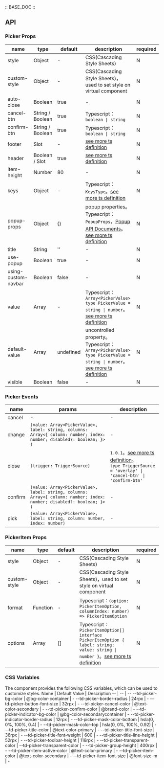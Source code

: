 :: BASE_DOC ::

## API

### Picker Props

name | type | default | description | required
-- | -- | -- | -- | --
style | Object | - | CSS(Cascading Style Sheets) | N
custom-style | Object | - | CSS(Cascading Style Sheets)，used to set style on virtual component | N
auto-close | Boolean | true | \- | N
cancel-btn | String / Boolean | true | Typescript：`boolean \| string` | N
confirm-btn | String / Boolean | true | Typescript：`boolean \| string` | N
footer | Slot | - | [see more ts definition](https://github.com/Tencent/tdesign-miniprogram/blob/develop/packages/components/common/common.ts) | N
header | Boolean / Slot | true | [see more ts definition](https://github.com/Tencent/tdesign-miniprogram/blob/develop/packages/components/common/common.ts) | N
item-height | Number | 80 | \- | N
keys | Object | - | Typescript：`KeysType`。[see more ts definition](https://github.com/Tencent/tdesign-miniprogram/blob/develop/packages/components/common/common.ts) | N
popup-props | Object | {} | popup properties。Typescript：`PopupProps`，[Popup API Documents](./popup?tab=api)。[see more ts definition](https://github.com/Tencent/tdesign-miniprogram/tree/develop/packages/components/picker/type.ts) | N
title | String | '' | \- | N
use-popup | Boolean | true | \- | N
using-custom-navbar | Boolean | false | \- | N
value | Array | - | Typescript：`Array<PickerValue>` `type PickerValue = string \| number`。[see more ts definition](https://github.com/Tencent/tdesign-miniprogram/tree/develop/packages/components/picker/type.ts) | N
default-value | Array | undefined | uncontrolled property。Typescript：`Array<PickerValue>` `type PickerValue = string \| number`。[see more ts definition](https://github.com/Tencent/tdesign-miniprogram/tree/develop/packages/components/picker/type.ts) | N
visible | Boolean | false | \- | N

### Picker Events

name | params | description
-- | -- | --
cancel | - | \-
change | `(value: Array<PickerValue>, label: string, columns: Array<{ column: number; index: number; disabled?: boolean; }> )` | \-
close | `(trigger: TriggerSource)` | `1.0.1`。[see more ts definition](https://github.com/Tencent/tdesign-miniprogram/tree/develop/packages/components/picker/type.ts)。<br/>`type TriggerSource = 'overlay' \| 'cancel-btn' \| 'confirm-btn'`<br/>
confirm | `(value: Array<PickerValue>, label: string, columns: Array<{ column: number; index: number; disabled?: boolean; }> )` | \-
pick | `(value: Array<PickerValue>, label: string, column: number, index: number)` | \-


### PickerItem Props

name | type | default | description | required
-- | -- | -- | -- | --
style | Object | - | CSS(Cascading Style Sheets) | N
custom-style | Object | - | CSS(Cascading Style Sheets)，used to set style on virtual component | N
format | Function | - | Typescript：`(option: PickerItemOption, columnIndex: number) => PickerItemOption` | N
options | Array | [] | Typescript：`PickerItemOption[]` `interface PickerItemOption { label: string; value: string \| number }`。[see more ts definition](https://github.com/Tencent/tdesign-miniprogram/tree/develop/packages/components/picker-item/type.ts) | N

### CSS Variables

The component provides the following CSS variables, which can be used to customize styles.
Name | Default Value | Description 
-- | -- | --
--td-picker-bg-color | @bg-color-container | - 
--td-picker-border-radius | 24rpx | - 
--td-picker-button-font-size | 32rpx | - 
--td-picker-cancel-color | @text-color-secondary | - 
--td-picker-confirm-color | @brand-color | - 
--td-picker-indicator-bg-color | @bg-color-secondarycontainer | - 
--td-picker-indicator-border-radius | 12rpx | - 
--td-picker-mask-color-bottom | hsla(0, 0%, 100%, 0.4) | - 
--td-picker-mask-color-top | hsla(0, 0%, 100%, 0.92) | - 
--td-picker-title-color | @text-color-primary | - 
--td-picker-title-font-size | 36rpx | - 
--td-picker-title-font-weight | 600 | - 
--td-picker-title-line-height | 52rpx | - 
--td-picker-toolbar-height | 116rpx | - 
--td-picker-transparent-color | --td-picker-transparent-color | - 
--td-picker-group-height | 400rpx | - 
--td-picker-item-active-color | @text-color-primary | - 
--td-picker-item-color | @text-color-secondary | - 
--td-picker-item-font-size | @font-size-m | -